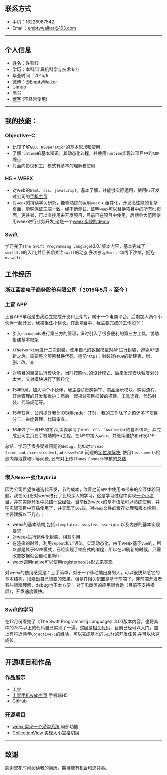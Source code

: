 

## 联系方式
- 手机：18226987542       
- Email：emptywalker@163.com 

---

## 个人信息
 - 姓名：许有红
 - 学历：本科/计算机科学与技术专业 
 - 毕业时间：2015/6
 - 微博：[@EmptyWalker](http://weibo.com/2607816371/profile?rightmod=1&wvr=6&mod=personinfo)
 - [Github]( https://github.com/emptywalker )
 - [简书](http://www.jianshu.com/users/14857ca34ed8/latest_articles)
 - [博客](https://emptywalker.github.io) (不经常使用)

---
## 我的技能：
### Objective-C
- 比较了解`GCD`、`NSOperation`的基本思想和使用
- 了解`runtime`的基本知识，其动态化过程，并使用`runtime`实现过项目中的`AOP`埋点
- 对面向协议和工厂模式有基本的理解和使用


###  H5 + WEEX
- 对web的`html`、`css`、`javascript`，基本了解，并能够实际运用，使用`H5`开发过公司的[手机主页](https://www.toomao.com)
- 对`weex`的持续学习研究，能够熟练的运用`weex` +  组件化，开发高性能的复杂页面，能够保证三端一致。经不断测试，证明`weex`可以替换项目中的所有`h5`页面，更甚者，可以直接用来开发项目，目前已在项目中使用，后期会大范围使用weex进行业务开发,这是一个[weex 实现的demo](https://github.com/emptywalker/PurchasingPlatform)

### Swift
学习完了`《The Swift Programming Language》`3.0.1版本内容，基本完成了`swift3.0`的入门,并且长期关注`swift`的动态,多次参与`Swift GG`线下沙龙，拥抱`RxSwift`.

## 工作经历

### 浙江蓝麦电子商务股份有限公司（ 2015年5月 ~ 至今 ）

### 土冒 APP
土冒APP早起是由我独立完成开发和上架的，属于一个电商平台。后期加入两个小伙伴一起开发，我被担任小组长。在此项目中，我主要完成的工作如下：

- 引入`cocoapods`进行第三方的管理，同时引入了很多便利的第三方工具，协助搭建基本框架

- `AFNetworking`进行二次封装，使用自己的数据模型对AF进行封装，避免AF更新之后，需要整个项目替换代码，适配`https`；封装好`FMDB`的新建表、增、删、改、查

- 对项目的目录进行模块化，当时按照`MVC`的设计模式，后来发现模块粒度划分太大，又对模块进行了颗粒化

- 15年9月，加入两个小伙伴，我主要负责购物车、商品展示模块、购买流程、订单管理的开发和维护；然后一起探讨项目框架的搭建、工具选择、代码封装、代码规范等。

- 15年12月，公司提升我为iOS组leader（T3），我的工作除了之前还多了项目分工、进度管理、代码审查。

- 16年做了一点H5的东西,主要学习了`Html、CSS、JavaScript`的基本语法，并完成公司主页在手机端的H5工程，在`APP`中接入`weex`，并继续维护和开发`APP`

总结：学习了很多疑难问题的`debug`，比如对`thread 1:exc_bad_access(code=1,adress=0x10)`问题的[定位和解决](http://www.jianshu.com/p/1ac9e1eec918), 使用`Instruments`检测内存泄露和UI等问题, 还有对上传`iTunes Connect`审核的[总结](http://www.jianshu.com/notebooks/6353441/latest)

---

### 嵌入`Weex`--强化`Hybrid`    
因为公司希望快速迭代开发，节约成本，改善之前`APP`中使用`H5`带来的交互体验问题，我在5月份对weex进行了比较深入的学习，这是学习过程中实现[一个小项目](https://github.com/emptywalker/PurchasingPlatform)，并在实际开发中[总结一些经验](http://www.jianshu.com/notebooks/5586491/latest)。目前我对weex的基本语法可以熟练使用，并在实际项目中穿插使用了，并实现了`iOS`端，对`weex`文件的缓存处理和版本控制。主要理解以下几点：

* weex的基本结构,包括`<template>`、`<style>`、`<script>`,以及内部的基本实现要求
* 对weex进行组件化封装，相互引用
* 在渲染的时候，利用`repeat`和`if`语法，实现动态化，由于weex基于`Vue`的，所以都是属于`MVVM`模式，已经实现了响应式的编程，所以在UI刷新的时候，只需改变数据就会自动更新UI
* weex调用native可以使用register`module`形式来实现

对weex的使用感受是：上手简单，对于一个移动端出身的人，可以很快熟悉它的基本结构，搭建出自己想要的效果，但是其相关配置是基于前端了，非前端开发者有些很难理解，debug也不太方便； 对于电商类的应用很合适（目前不支持横屏），开发速度很快。

---

### Swift的学习
在12月份看完了《The Swift Programming Language》3.0.1版本内容，也将其中的75%以上的代码自己实现了一遍，这里是[相关代码](https://github.com/emptywalker/Swift-Language-Program-3.git)，目前已经可以入门，加上有将近两年`Objective-C`的经验，可以完成基本的`Swift`的开发任务,并可以快速成长。

---

## 开源项目和作品
### 作品展示
- [土冒](https://itunes.apple.com/cn/app/tu-mao-jin-kou-ling-shi-%20gou/id965720144?mt=8)
- [土冒手机web主页](https://www.toomao.com) 手机端H5
- [GitHub](https://github.com/emptywalker)

### 开源项目
 - [weex 实现一个采购系统](https://github.com/emptywalker/PurchasingPlatform)  局部功能
 - [CollectionView 实现大小宫格切换](https://github.com/emptywalker/XYHCollectionViewLayout)
 
---

## 致谢
感谢您花时间阅读我的简历，期待能有机会和您共事。


